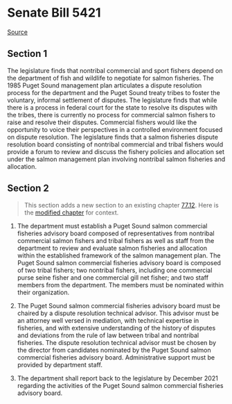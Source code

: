 # Senate Bill 5421

[Source](http://lawfilesext.leg.wa.gov/biennium/2021-22/Pdf/Bills/Senate%20Bills/5421.pdf)
## Section 1
The legislature finds that nontribal commercial and sport fishers depend on the department of fish and wildlife to negotiate for salmon fisheries. The 1985 Puget Sound management plan articulates a dispute resolution process for the department and the Puget Sound treaty tribes to foster the voluntary, informal settlement of disputes. The legislature finds that while there is a process in federal court for the state to resolve its disputes with the tribes, there is currently no process for commercial salmon fishers to raise and resolve their disputes. Commercial fishers would like the opportunity to voice their perspectives in a controlled environment focused on dispute resolution. The legislature finds that a salmon fisheries dispute resolution board consisting of nontribal commercial and tribal fishers would provide a forum to review and discuss the fishery policies and allocation set under the salmon management plan involving nontribal salmon fisheries and allocation.


## Section 2
> This section adds a new section to an existing chapter [77.12](/rcw/77_fish_and_wildlife/77.012_powers_and_duties.md). Here is the [modified chapter](rcw/77_fish_and_wildlife/77.012_powers_and_duties.md) for context.

1. The department must establish a Puget Sound salmon commercial fisheries advisory board composed of representatives from nontribal commercial salmon fishers and tribal fishers as well as staff from the department to review and evaluate salmon fisheries and allocation within the established framework of the salmon management plan. The Puget Sound salmon commercial fisheries advisory board is composed of two tribal fishers; two nontribal fishers, including one commercial purse seine fisher and one commercial gill net fisher; and two staff members from the department. The members must be nominated within their organization.

2. The Puget Sound salmon commercial fisheries advisory board must be chaired by a dispute resolution technical advisor. This advisor must be an attorney well versed in mediation, with technical expertise in fisheries, and with extensive understanding of the history of disputes and deviations from the rule of law between tribal and nontribal fisheries. The dispute resolution technical advisor must be chosen by the director from candidates nominated by the Puget Sound salmon commercial fisheries advisory board. Administrative support must be provided by department staff.

3. The department shall report back to the legislature by December 2021 regarding the activities of the Puget Sound salmon commercial fisheries advisory board.

